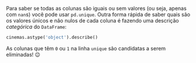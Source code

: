 Para saber se todas as colunas são iguais ou sem valores (ou seja, apenas com `nan`s) você pode usar `pd.unique`. Outra forma rápida de saber quais são os valores únicos e não nulos de cada coluna é fazendo uma descrição _categórica_ do `DataFrame`:

```python
cinemas.astype('object').describe() 
```

As colunas que têm `0` ou `1` na linha `unique` são candidatas a serem eliminadas! :wink:
